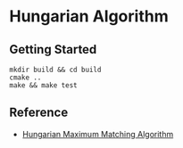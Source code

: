 # Hungarian Algorithm

## Getting Started
```
mkdir build && cd build
cmake ..
make && make test
```

## Reference
* [Hungarian Maximum Matching Algorithm](https://supermemi.tistory.com/158)
